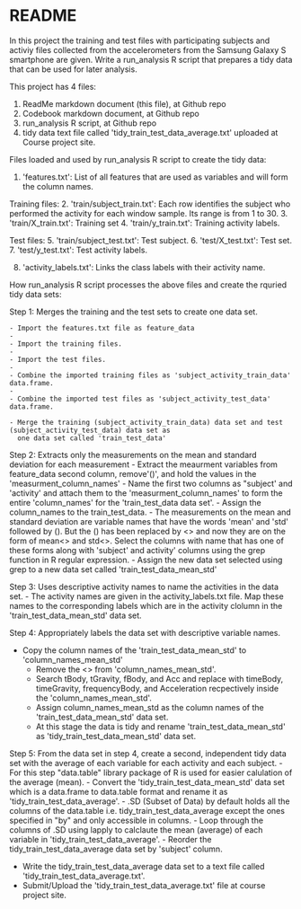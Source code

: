 
README
====================================================

In this project the training and test files with participating subjects and activiy files collected from the accelerometers 
from the Samsung Galaxy S smartphone are given. Write a run_analysis R script that prepares a tidy data that can be used for later analysis.

This project has 4 files:

1. ReadMe markdown document (this file),  at Github repo
2. Codebook markdown document,  at Github repo
3. run_analysis R script, at Github repo
4. tidy data text file called 'tidy_train_test_data_average.txt' uploaded at Course project site. 


Files loaded and used by run_analysis R script to create the tidy data:

 1. 'features.txt': List of all features that are used as variables and will form the column names.
 
 Training files:
 2. 'train/subject_train.txt': Each row identifies the subject who performed the activity for each window sample. 
     Its range is from 1 to 30.
 3. 'train/X_train.txt': Training set
 4. 'train/y_train.txt': Training activity labels.
 
 Test files:
 5. 'train/subject_test.txt': Test subject.
 6. 'test/X_test.txt': Test set.
 7. 'test/y_test.txt': Test activity labels.
 
 8. 'activity_labels.txt': Links the class labels with their activity name.

How run_analysis R script processes the above files and create the rquried tidy data sets:


Step 1: Merges the training and the test sets to create one data set.

	- Import the features.txt file as feature_data
	- 
	- Import the training files.
	- 
	- Import the test files.
	- 
	- Combine the imported training files as 'subject_activity_train_data' data.frame.
	- 
	- Combine the imported test files as 'subject_activity_test_data' data.frame.
	
	- Merge the training (subject_activity_train_data) data set and test (subject_activity_test_data) data set as 
	  one data set called 'train_test_data'


Step 2: Extracts only the measurements on the mean and standard deviation for each measurement
	- Extract the meaurment variables from feature_data second column, remove'()', and hold the values in the 
	  'measurment_column_names'
	- Name the first two columns as "subject' and 'activity' and attach them to the 'measurment_column_names' 
	   to form the entire 'column_names' for the 'train_test_data data set'.
	- Assign the column_names to the train_test_data.
	- The measurements on the mean and standard deviation are variable names that have the words 'mean' and 'std'
	  followed by (). But the () has been replaced by <<parenthesis>> and now they are on the form of 
	  mean<<parenthesis>> and std<<parenthesis>>. Select the columns with name that has one of these forms along 
	  with 'subject' and activity' columns using the grep function in R regular expression.
	- Assign the new data set selected using grep to a new data set called 'train_test_data_mean_std'

Step 3: Uses descriptive activity names to name the activities in the data set.
	- The activity names are given in the activity_labels.txt file. Map these names to the corresponding labels
	  which are in the activity clolumn in the 'train_test_data_mean_std' data set.

Step 4: Appropriately labels the data set with descriptive variable names.
  - Copy the column names of the 'train_test_data_mean_std' to 'column_names_mean_std'
	- Remove the <<parenthesis>> from 'column_names_mean_std'.
	- Search tBody, tGravity, fBody, and Acc and replace with timeBody, timeGravity, frequencyBody, and 
	  Acceleration recpectively inside the 'column_names_mean_std'.
	- Assign column_names_mean_std as the column names of the 'train_test_data_mean_std' data set.
	- At this stage the data is tidy and rename 'train_test_data_mean_std' as 'tidy_train_test_data_mean_std' data set.


Step 5: From the data set in step 4, create a second, independent tidy data set with the average of each variable for each activity and each subject.
	- For this step "data.table" library package of R is used for easier calulation of the average (mean).
	- Convert the 'tidy_train_test_data_mean_std' data set which is a data.frame to data.table format and rename it 
	  as 'tidy_train_test_data_average'.
	- .SD (Subset of Data) by default holds all the columns of the data.table i.e. tidy_train_test_data_average except 
	  the ones specified in "by" and only accessible in columns. 
	- Loop through the columns of .SD using lapply to calclaute the mean (average) of each variable 
	  in 'tidy_train_test_data_average'.
	- Reorder the tidy_train_test_data_average data set by 'subject' column.
  - Write the tidy_train_test_data_average data set to a text file called 'tidy_train_test_data_average.txt'.
  - Submit/Upload the 'tidy_train_test_data_average.txt' file at course project site.
